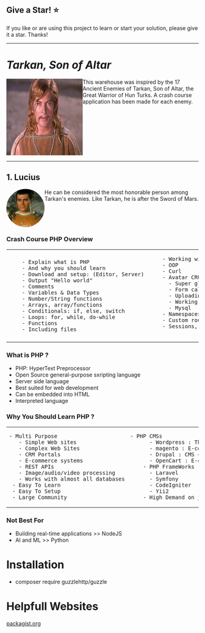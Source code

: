 ## Give a Star! :star:

If you like or are using this project to learn or start your solution, please give it a star. Thanks!
<hr>

# <i>Tarkan, Son of Altar</i>
<img align="left" width="200" height="200" src="https://github.com/NisanurBulut/EnemiesOfCrashCourses/blob/master/Assets/kartalTibet.jpg"><p>This warehouse was inspired by the 17 Ancient Enemies of Tarkan, Son of Altar, the Great Warrior of Hun Turks. A crash course application has been made for each enemy. </p>
</br></br></br></br></br></br></br>
<hr>

## 1. Lucius
<img style="border-radius: 50%;" align="left" width="100" height="100" src="https://github.com/NisanurBulut/EnemiesOfCrashCourses/blob/master/Assets/lucius.png"><p>He can be considered the most honorable person among Tarkan's enemies. Like Tarkan, he is after the Sword of Mars.</p></br></br></br>


### Crash Course PHP Overview

<table>
  <tr>
    <td><pre>
    - Explain what is PHP
    - And why you should learn
    - Download and setup: (Editor, Server)
    - Output "Hello world"
    - Comments
    - Variables & Data Types
    - Number/String functions
    - Arrays, array/functions
    - Conditionals: if, else, switch
    - Loops: for, while, do-while
    - Functions
    - Including files    </pre>
    </td>
    <td><pre>
    - Working with file system
    - OOP
    - Curl
    - Avatar CRUD (bad, better and good code)
      - Super globals: $_GET, $_POST, &_FILES
      - Form calidations
      - Uploading image
      - Working with file system
      - Mysql
    - Namespaces, autoloading, Composer
    - Custom router (MVC FrameWork)
    - Sessions, Cookies
    </pre></td>
  </tr>
</table>

### What is PHP ?
- PHP: HyperText Preprocessor
- Open Source general-purpose sxripting language
- Server side language
- Best suited for web development
- Can be embedded into HTML
- Interpreted language
  
### Why You Should Learn PHP ?
<table>
  <tr>
    <td> <pre>- Multi Purpose 
   - Simple Web sites 
   - Complex Web Sites
   - CRM Portals
   - E-commerce systems
   - REST APIs
   - Image/audio/video processing
   - Works with almost all databases
 - Easy To Learn
 - Easy To Setup
 - Large Community</pre>
    </td>
    <td><pre>- PHP CMSs
      - Wordpress : The most popular CMS
      - magento : E-commerce
      - Drupal : CMS +  E-commerce
      - OpenCart : E-commerce solution
    - PHP FrameWorks
      - Laravel
      - Symfony
      - CodeIgniter
      - Yii2
    - High Demand on job market</pre></td>
  </tr>
</table>

### Not Best For

* Building real-time applications >> NodeJS
* AI and ML >> Python

# Installation
- composer require guzzlehttp/guzzle
  
# Helpfull Websites
[packagist.org](https://packagist.org/)

